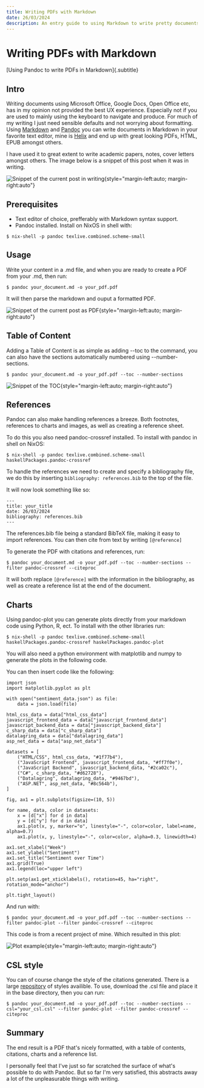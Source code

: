 ```yaml
---
title: Writing PDFs with Markdown
date: 26/03/2024
description: An entry guide to using Markdown to write pretty documents, including PDFs using Pandoc.
---
```


# Writing PDFs with Markdown

[Using Pandoc to write PDFs in Markdown]{.subtitle}

## Intro

Writing documents using Microsoft Office, Google Docs, Open Office etc, has in my opinion not provided the best UX experience. Especially not if you are used to mainly using the keyboard to navigate and produce. For much of my writing I just need sensible defaults and not worrying about formatting.
Using [Markdown](https://en.wikipedia.org/wiki/Markdown) and [Pandoc](https://pandoc.org/) you can write documents in Markdown in your favorite text editor, mine is [Helix](https://helix-editor.com/) and end up with great looking PDFs, HTML, EPUB amongst others.

I have used it to great extent to write academic papers, notes, cover letters amongst others. The image below is a snippet of this post when it was in writing.

![Snippet of the current post in writing](/images/markdown-helix-snippet.png){style="margin-left:auto; margin-right:auto"}

## Prerequisites

- Text editor of choice, prefferably with Markdown syntax support.
- Pandoc installed. Install on NixOS in shell with:

`$ nix-shell -p pandoc texlive.combined.scheme-small`

## Usage

Write your content in a .md file, and when you are ready to create a PDF from your .md, then run:

`$ pandoc your_document.md -o your_pdf.pdf`

It will then parse the markdown and ouput a formatted PDF.

![Snippet of the current post as PDF](/images/markdown-pdf-snippet.png){style="margin-left:auto; margin-right:auto"}

## Table of Content

Adding a Table of Content is as simple as adding --toc to the command, you can also have the sections automatically numbered using --number-sections.

`$ pandoc your_document.md -o your_pdf.pdf --toc --number-sections`

![Snippet of the TOC](/images/markdown-number-sections.png){style="margin-left:auto; margin-right:auto"}

## References

Pandoc can also make handling references a breeze. Both footnotes, references to charts and images, as well as creating a reference sheet.

To do this you also need pandoc-crossref installed. To install with pandoc in shell on NixOS:

`$ nix-shell -p pandoc texlive.combined.scheme-small haskellPackages.pandoc-crossref`

To handle the references we need to create and specify a bibliography file, we do this by inserting `bibliography: references.bib` to the top of the file.

It will now look something like so:

```
---
title: your_title
date: 26/03/2024
bibliography: references.bib
---
```

The references.bib file being a standard BibTeX file, making it easy to import references. You can then cite from text by writing `[@reference]`

To generate the PDF with citations and references, run:

`$ pandoc your_document.md -o your_pdf.pdf --toc --number-sections --filter pandoc-crossref --citeproc`

It will both replace `[@reference]` with the information in the bibliography, as well as create a reference list at the end of the document.

## Charts

Using pandoc-plot you can generate plots directly from your markdown code using Python, R, ect. To install with the other libraries run:

`$ nix-shell -p pandoc texlive.combined.scheme-small haskellPackages.pandoc-crossref haskelPackages.pandoc-plot`

You will also need a python environment with matplotlib and numpy to generate the plots in the following code.

You can then insert code like the following:

```
import json
import matplotlib.pyplot as plt

with open("sentiment_data.json") as file:
    data = json.load(file)

html_css_data = data["html_css_data"]
javascript_frontend_data = data["javascript_frontend_data"]
javascript_backend_data = data["javascript_backend_data"]
c_sharp_data = data["c_sharp_data"]
datalagring_data = data["datalagring_data"]
asp_net_data = data["asp_net_data"]

datasets = [
    ("HTML/CSS", html_css_data, "#1f77b4"),
    ("JavaScript Frontend", javascript_frontend_data, "#ff7f0e"),
    ("JavaScript Backend", javascript_backend_data, "#2ca02c"),
    ("C#", c_sharp_data, "#d62728"),
    ("Datalagring", datalagring_data, "#9467bd"),
    ("ASP.NET", asp_net_data, "#8c564b"),
]

fig, ax1 = plt.subplots(figsize=(10, 5))

for name, data, color in datasets:
    x = [d["x"] for d in data]
    y = [d["y"] for d in data]
    ax1.plot(x, y, marker="o", linestyle="-", color=color, label=name, alpha=0.7)
    ax1.plot(x, y, linestyle="-", color=color, alpha=0.3, linewidth=4)

ax1.set_xlabel("Week")
ax1.set_ylabel("Sentiment")
ax1.set_title("Sentiment over Time")
ax1.grid(True)
ax1.legend(loc="upper left")

plt.setp(ax1.get_xticklabels(), rotation=45, ha="right", rotation_mode="anchor")

plt.tight_layout()
```

And run with:

`$ pandoc your_document.md -o your_pdf.pdf --toc --number-sections --filter pandoc-plot --filter pandoc-crossref --citeproc`

This code is from a recent project of mine. Which resulted in this plot:

![Plot example](/plots/sentimentTime.png){style="margin-left:auto; margin-right:auto"}

## CSL style

You can of course change the style of the citations generated. There is a large [repository](https://github.com/citation-style-language/styles) of styles availible. To use, download the .csl file and place it in the base directory, then you can run:

`$ pandoc your_document.md -o your_pdf.pdf --toc --number-sections --csl="your_csl.csl" --filter pandoc-plot --filter pandoc-crossref --citeproc`

## Summary

The end result is a PDF that's nicely formatted, with a table of contents, citations, charts and a reference list.

I personally feel that I've just so far scratched the surface of what's possible to do with Pandoc. But so far I'm very satisfied, this abstracts away a lot of the unpleasurable things with writing.
